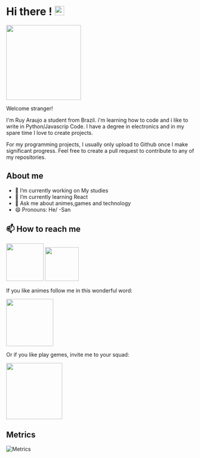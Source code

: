 # Hi there ! <img src="https://raw.githubusercontent.com/MartinHeinz/MartinHeinz/master/wave.gif" width="25"/>

<img src="https://media.giphy.com/media/fsDFaSpcmTCuTBStqr/giphy.gif" width="200"/>

Welcome stranger! 

I'm Ruy Araujo a student from Brazil. i'm learning how to code and i like to write in Python/Javascrip Code. I have a degree in electronics and in my spare time I love to create projects.

For my programming projects, I usually only upload to Github once I make significant progress. Feel free to create a pull request to contribute to any of my repositories.

## About me

- 🔭 I’m currently working on My studies
- 🌱 I’m currently learning React
- 💬 Ask me about animes,games and technology
- 😄 Pronouns: He/ -San


## 📫 How to reach me 

[<img src="https://img.shields.io/badge/LinkedIn-0077B5?style=for-the-badge&logo=linkedin&logoColor=white" width="100"/>](https://www.linkedin.com/in/ruy-araujo)
[<img src="https://img.shields.io/badge/Medium-12100E?style=for-the-badge&logo=medium&logoColor=white" width="90"/>](https://medium.com/@ruy.araujo)

If you like animes follow me in this wonderful word:

[<img src="https://img.shields.io/badge/Crunchyroll-F47521?style=for-the-badge&logo=crunchyroll&logoColor=white" width="126"/>](https://www.crunchyroll.com/user/ruyxdd)

Or if you like play gemes, invite me to your squad:

<img src="https://xboxgamertag.com/gamercard/ruyxd/arancia/card.png" width="150"/>


## Metrics

![Metrics](https://metrics.lecoq.io/Ruy-Araujo?template=terminal&isocalendar=1&languages=1&posts=1&stars=1&posts.limit=4&posts.source=dev.to&isocalendar.duration=full-year&stars.limit=4&config.timezone=America%2FSao_Paulo&config.animated=true)
